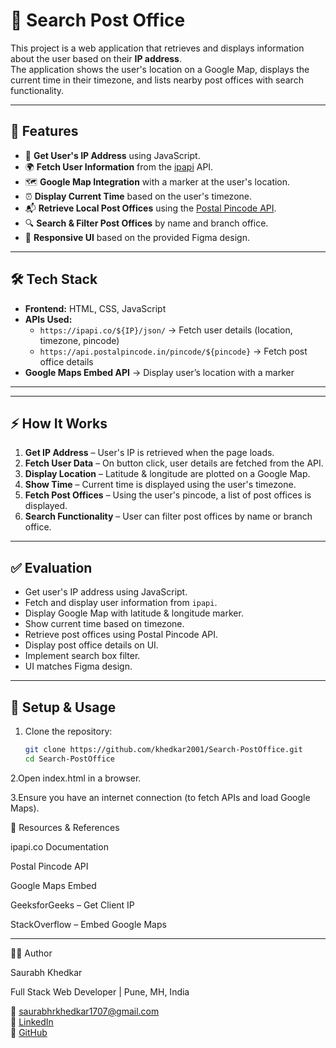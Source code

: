 # 📍 Search Post Office

This project is a web application that retrieves and displays information about the user based on their **IP address**.  
The application shows the user's location on a Google Map, displays the current time in their timezone, and lists nearby post offices with search functionality.

---

## 🚀 Features

- 🔎 **Get User's IP Address** using JavaScript.
- 🌍 **Fetch User Information** from the [ipapi](https://ipapi.co/) API.
- 🗺️ **Google Map Integration** with a marker at the user's location.
- ⏰ **Display Current Time** based on the user's timezone.
- 📬 **Retrieve Local Post Offices** using the [Postal Pincode API](https://api.postalpincode.in/).
- 🔍 **Search & Filter Post Offices** by name and branch office.
- 🎨 **Responsive UI** based on the provided Figma design.

---

## 🛠️ Tech Stack

- **Frontend:** HTML, CSS, JavaScript  
- **APIs Used:**  
  - `https://ipapi.co/${IP}/json/` → Fetch user details (location, timezone, pincode)  
  - `https://api.postalpincode.in/pincode/${pincode}` → Fetch post office details  
- **Google Maps Embed API** → Display user’s location with a marker  

---


---

## ⚡ How It Works

1. **Get IP Address** – User's IP is retrieved when the page loads.  
2. **Fetch User Data** – On button click, user details are fetched from the API.  
3. **Display Location** – Latitude & longitude are plotted on a Google Map.  
4. **Show Time** – Current time is displayed using the user's timezone.  
5. **Fetch Post Offices** – Using the user's pincode, a list of post offices is displayed.  
6. **Search Functionality** – User can filter post offices by name or branch office.  

---

## ✅ Evaluation 

- Get user's IP address using JavaScript.  
- Fetch and display user information from `ipapi`.  
- Display Google Map with latitude & longitude marker.  
- Show current time based on timezone.  
- Retrieve post offices using Postal Pincode API.  
- Display post office details on UI.  
- Implement search box filter.  
- UI matches Figma design.  

---

## 🔧 Setup & Usage

1. Clone the repository:
   ```bash
   git clone https://github.com/khedkar2001/Search-PostOffice.git
   cd Search-PostOffice
2.Open index.html in a browser.

3.Ensure you have an internet connection (to fetch APIs and load Google Maps).

📌 Resources & References

ipapi.co Documentation

Postal Pincode API

Google Maps Embed

GeeksforGeeks – Get Client IP

StackOverflow – Embed Google Maps

---
👨‍💻 Author

Saurabh Khedkar 

Full Stack Web Developer | Pune, MH, India 

📧 saurabhrkhedkar1707@gmail.com  
🔗 [LinkedIn](https://linkedin.com/in/saurabh-khedkar)  
🐙 [GitHub](https://github.com/khedkar2001)  


